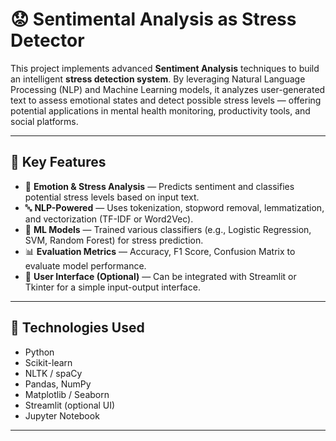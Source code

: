 # 😟 Sentimental Analysis as Stress Detector

This project implements advanced **Sentiment Analysis** techniques to build an intelligent **stress detection system**. By leveraging Natural Language Processing (NLP) and Machine Learning models, it analyzes user-generated text to assess emotional states and detect possible stress levels — offering potential applications in mental health monitoring, productivity tools, and social platforms.

---

## 🚀 Key Features

- 🧠 **Emotion & Stress Analysis** — Predicts sentiment and classifies potential stress levels based on input text.
- 🔤 **NLP-Powered** — Uses tokenization, stopword removal, lemmatization, and vectorization (TF-IDF or Word2Vec).
- 🤖 **ML Models** — Trained various classifiers (e.g., Logistic Regression, SVM, Random Forest) for stress prediction.
- 📊 **Evaluation Metrics** — Accuracy, F1 Score, Confusion Matrix to evaluate model performance.
- 💬 **User Interface (Optional)** — Can be integrated with Streamlit or Tkinter for a simple input-output interface.

---

## 🧰 Technologies Used

- Python
- Scikit-learn
- NLTK / spaCy
- Pandas, NumPy
- Matplotlib / Seaborn
- Streamlit (optional UI)
- Jupyter Notebook

---



